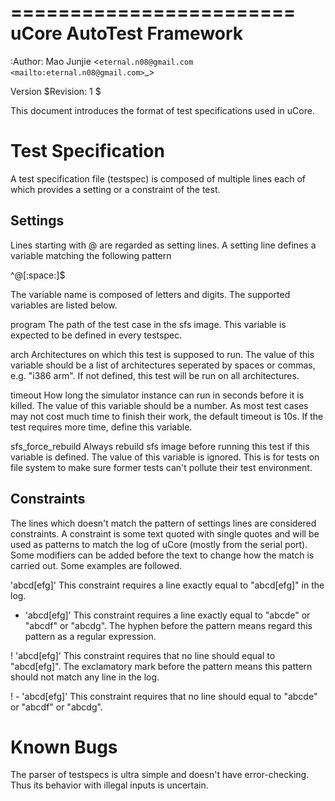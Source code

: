 ========================
uCore AutoTest Framework
========================

:Author: Mao Junjie <`eternal.n08@gmail.com <mailto:eternal.n08@gmail.com>`_>

Version
    $Revision: 1 $

This document introduces the format of test specifications used in
uCore.

Test Specification
==================

A test specification file (testspec) is composed of multiple lines each
of which provides a setting or a constraint of the test.

Settings
--------

Lines starting with @ are regarded as setting lines. A setting line
defines a variable matching the following pattern

^@<variable name>[:space:]<value>$

The variable name is composed of letters and digits. The supported
variables are listed below.

program
    The path of the test case in the sfs image. This variable is
    expected to be defined in every testspec.

arch
    Architectures on which this test is supposed to run. The value of
    this variable should be a list of architectures seperated by spaces
    or commas, e.g. "i386 arm". If not defined, this test will be run on
    all architectures.

timeout
    How long the simulator instance can run in seconds before it is
    killed. The value of this variable should be a number. As most test
    cases may not cost much time to finish their work, the default
    timeout is 10s. If the test requires more time, define this
    variable.

sfs\_force\_rebuild
    Always rebuild sfs image before running this test if this variable
    is defined. The value of this variable is ignored. This is for tests
    on file system to make sure former tests can't pollute their test
    environment.

Constraints
-----------

The lines which doesn't match the pattern of settings lines are
considered constraints. A constraint is some text quoted with single
quotes and will be used as patterns to match the log of uCore (mostly
from the serial port). Some modifiers can be added before the text to
change how the match is carried out. Some examples are followed.

'abcd[efg]'
    This constraint requires a line exactly equal to "abcd[efg]" in the
    log.

- 'abcd[efg]'
    This constraint requires a line exactly equal to "abcde" or "abcdf"
    or "abcdg". The hyphen before the pattern means regard this pattern
    as a regular expression.

! 'abcd[efg]'
    This constraint requires that no line should equal to "abcd[efg]".
    The exclamatory mark before the pattern means this pattern should
    not match any line in the log.

! - 'abcd[efg]'
    This constraint requires that no line should equal to "abcde" or
    "abcdf" or "abcdg".

Known Bugs
==========

The parser of testspecs is ultra simple and doesn't have error-checking.
Thus its behavior with illegal inputs is uncertain.
